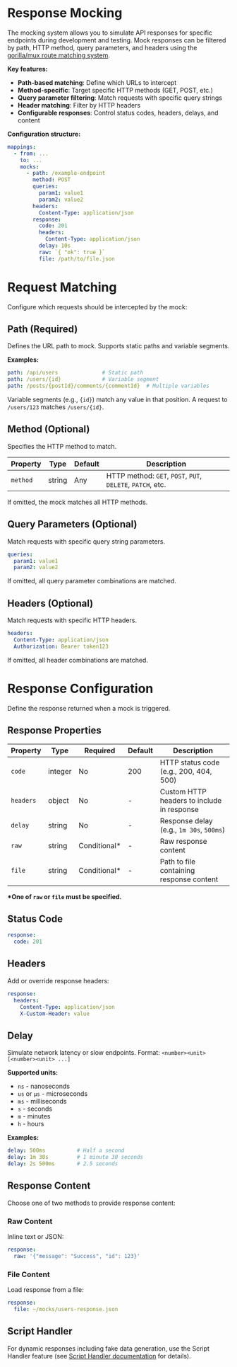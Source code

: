 # Response Mocking

The mocking system allows you to simulate API responses for specific endpoints during development and testing. Mock responses can be filtered by path, HTTP method, query parameters, and headers using the [gorilla/mux route matching system](https://github.com/gorilla/mux#matching-routes).

**Key features:**

- **Path-based matching**: Define which URLs to intercept
- **Method-specific**: Target specific HTTP methods (GET, POST, etc.)
- **Query parameter filtering**: Match requests with specific query strings
- **Header matching**: Filter by HTTP headers
- **Configurable responses**: Control status codes, headers, delays, and content

**Configuration structure:**

```yaml
mappings:
  - from: ...
    to: ...
    mocks:
      - path: /example-endpoint
        method: POST
        queries:
          param1: value1
          param2: value2
        headers:
          Content-Type: application/json
        response:
          code: 201
          headers:
            Content-Type: application/json
          delay: 10s
          raw: `{ "ok": true }`
          file: /path/to/file.json
```

# Request Matching

Configure which requests should be intercepted by the mock:

## Path (Required)

Defines the URL path to mock. Supports static paths and variable segments.

**Examples:**

```yaml
path: /api/users              # Static path
path: /users/{id}             # Variable segment
path: /posts/{postId}/comments/{commentId}  # Multiple variables
```

Variable segments (e.g., `{id}`) match any value in that position. A request to `/users/123` matches `/users/{id}`.

## Method (Optional)

Specifies the HTTP method to match.

| Property | Type   | Default | Description                                                |
| -------- | ------ | ------- | ---------------------------------------------------------- |
| `method` | string | Any     | HTTP method: `GET`, `POST`, `PUT`, `DELETE`, `PATCH`, etc. |

If omitted, the mock matches all HTTP methods.

## Query Parameters (Optional)

Match requests with specific query string parameters.

```yaml
queries:
  param1: value1
  param2: value2
```

If omitted, all query parameter combinations are matched.

## Headers (Optional)

Match requests with specific HTTP headers.

```yaml
headers:
  Content-Type: application/json
  Authorization: Bearer token123
```

If omitted, all header combinations are matched.

# Response Configuration

Define the response returned when a mock is triggered.

## Response Properties

| Property  | Type    | Required      | Default | Description                                |
| --------- | ------- | ------------- | ------- | ------------------------------------------ |
| `code`    | integer | No            | 200     | HTTP status code (e.g., 200, 404, 500)     |
| `headers` | object  | No            | -       | Custom HTTP headers to include in response |
| `delay`   | string  | No            | -       | Response delay (e.g., `1m 30s`, `500ms`)   |
| `raw`     | string  | Conditional\* | -       | Raw response content                       |
| `file`    | string  | Conditional\* | -       | Path to file containing response content   |

**\*One of `raw` or `file` must be specified.**

## Status Code

```yaml
response:
  code: 201
```

## Headers

Add or override response headers:

```yaml
response:
  headers:
    Content-Type: application/json
    X-Custom-Header: value
```

## Delay

Simulate network latency or slow endpoints. Format: `<number><unit> [<number><unit> ...]`

**Supported units:**

- `ns` - nanoseconds
- `us` or `µs` - microseconds
- `ms` - milliseconds
- `s` - seconds
- `m` - minutes
- `h` - hours

**Examples:**

```yaml
delay: 500ms          # Half a second
delay: 1m 30s         # 1 minute 30 seconds
delay: 2s 500ms       # 2.5 seconds
```

## Response Content

Choose one of two methods to provide response content:

### Raw Content

Inline text or JSON:

```yaml
response:
  raw: '{"message": "Success", "id": 123}'
```

### File Content

Load response from a file:

```yaml
response:
  file: ~/mocks/users-response.json
```

## Script Handler

For dynamic responses including fake data generation, use the Script Handler feature (see [Script Handler documentation](./9.-Script-Handler) for details).
